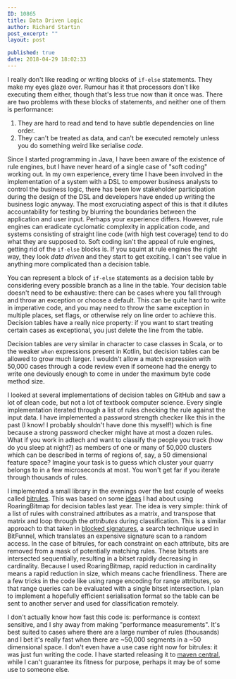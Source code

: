 ```yaml
---
ID: 10865
title: Data Driven Logic
author: Richard Startin
post_excerpt: ""
layout: post

published: true
date: 2018-04-29 18:02:33
---
```

I really don't like reading or writing blocks of `if-else` statements. They make my eyes glaze over. Rumour has it that processors don't like executing them either, though that's less true now than it once was. There are two problems with these blocks of statements, and neither one of them is performance:

<ol>
	<li>They are hard to read and tend to have subtle dependencies on line order.</li>
	<li>They can't be treated as data, and can't be executed remotely unless you do something weird like serialise <em>code</em>.</li>
</ol>

Since I started programming in Java, I have been aware of the existence of rule engines, but I have never heard of a single case of "soft coding" working out. In my own experience, every time I have been involved in the implementation of a system with a DSL to empower business analysts to control the business logic, there has been low stakeholder participation during the design of the DSL and developers have ended up writing the business logic anyway. The most excruciating aspect of this is that it dilutes accountability for testing by blurring the boundaries between the application and user input. Perhaps your experience differs. However, rule engines can eradicate cyclomatic complexity in application code, and systems consisting of straight line code (with high test coverage) tend to do what they are supposed to. Soft coding isn't the appeal of rule engines, getting rid of the `if-else` blocks is. If you squint at rule engines the right way, they look <em>data driven</em> and they start to get exciting. I can't see value in anything more complicated than a decision table.

You can represent a block of `if-else` statements as a decision table by considering every possible branch as a line in the table. Your decision table doesn't need to be exhaustive: there can be cases where you fall through and throw an exception or choose a default. This can be quite hard to write in imperative code, and you may need to throw the same exception in multiple places, set flags, or otherwise rely on line order to achieve this. Decision tables have a really nice property: if you want to start treating certain cases as exceptional, you just delete the line from the table.

Decision tables are very similar in character to case classes in Scala, or to the weaker `when` expressions present in Kotlin, but decision tables can be allowed to grow much larger. I wouldn't allow a match expression with 50,000 cases through a code review even if someone had the energy to write one deviously enough to come in under the maximum byte code method size.

I looked at several implementations of decision tables on GitHub and saw a lot of clean code, but not a lot of textbook computer science. Every single implementation iterated through a list of rules checking the rule against the input data. I have implemented a password strength checker like this in the past (I know! I probably shouldn't have done this myself!) which is fine because a strong password checker might have at most a dozen rules. What if you work in adtech and want to classify the people you track (how do you sleep at night?) as members of one or many of 50,000 clusters which can be described in terms of regions of, say, a 50 dimensional feature space? Imagine your task is to guess which cluster your quarry belongs to in a few microseconds at most. You won't get far if you iterate through thousands of rules. 

I implemented a small library in the evenings over the last couple of weeks called <a href="https://github.com/richardstartin/bitrules" rel="noopener" target="_blank">bitrules</a>. This was based on some <a href="https://richardstartin.github.io/posts/fast-and-simple-rules-engine-with-roaringbitmap/" rel="noopener" target="_blank">ideas</a> I had about using RoaringBitmap for decision tables last year. The idea is very simple: think of a list of rules with constrained attributes as a matrix, and transpose that matrix and loop through the <em>attributes</em> during classification. This is a similar approach to that taken in <a href="https://richardstartin.github.io/posts/blocked-signatures/" rel="noopener" target="_blank">blocked signatures</a>, a search technique used in BitFunnel, which translates an expensive signature scan to a random access. In the case of bitrules, for each constraint on each attribute, bits are removed from a mask of potentially matching rules. These bitsets are intersected sequentially, resulting in a bitset rapidly decreasing in cardinality. Because I used RoaringBitmap, rapid reduction in cardinality means a rapid reduction in size, which means cache friendliness. There are a few tricks in the code like using range encoding for range attributes, so that range queries can be evaluated with a single bitset intersection. I plan to implement a hopefully efficient serialisation format so the table can be sent to another server and used for classification remotely.

I don't actually know how fast this code is: performance is context sensitive, and I shy away from making "performance measurements". It's best suited to cases where there are a large number of rules (thousands) and I bet it's really fast when there are ~50,000 segments in a ~50 dimensional space. I don't even have a use case right now for bitrules: it was just fun writing the code. I have started releasing it to <a href="https://search.maven.org/#artifactdetails%7Cuk.co.openkappa%7Cbitrules%7C0.1.3%7Cjar" rel="noopener" target="_blank">maven central</a>, while I can't guarantee its fitness for purpose, perhaps it may be of some use to someone else.